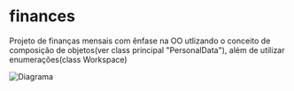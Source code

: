 # finances

Projeto de finanças mensais com ênfase na OO utlizando o conceito de composição de objetos(ver class principal "PersonalData"), além de utilizar enumerações(class Workspace)

![Diagrama](https://user-images.githubusercontent.com/93332660/159101523-79bb9464-e231-48b4-9d84-95a49e7fe97f.png)
